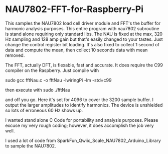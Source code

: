 # NAU7802-FFT-for-Raspberry-Pi
This samples the NAU7802 load cell driver module and FFT's the buffer for harmonic analysis purposes.
This entire program with nau7802 subroutine is stand alone requiring only standard libs. 
The NAU is fixed at the max, 320 Hz sampling and 128 amp gain but that's easily changed
to your tastes. Just change the control register bit loading. It's also fixed to collect
1 second of data and compute the mean, then collect 10 seconds data with mean removed. 

The FFT, actually DFT, is flexable, fast and accurate. It does require the C99 compiler on
the Raspberry. Just compile with 

sudo gcc fftNau.c -o fftNau -lwiringPi -lm -std=c99

then execute with sudo ./fftNau

and off you go. Here it's set for 4096 to cover the 3200
sample buffer. I output the larger amplitudes to identify harmonics.  The device is unshielded so lots of erroneous
60 Hz shows up. 

I wanted stand alone C Code for portability and analysis purposes. Please excuse my very rough coding; however,
it does accomplish the job very well.

I used a lot of code from SparkFun_Qwiic_Scale_NAU7802_Arduino_Library to sample the NAU7802.

